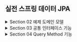 ## 실전 스프링 데이터 JPA

<details>
<summary>Section 02 예제 도메인 모델</summary></summary>
<div markdown="1">

### 예제 도메인 모델
- ![img.png](img.png)
- ![img_1.png](img_1.png)

</div>
</details>


<details>
<summary>Section 03 공통 인터페이스 기능</summary></summary>
<div markdown="1">

### 순수 jpa 기반 리포지토리를 살펴보자
- 회원 기본 CRUD

```java
package study.datajpa.repository;

import jakarta.persistence.EntityManager;
import jakarta.persistence.PersistenceContext;
import org.springframework.stereotype.Repository;
import study.datajpa.entity.Member;

import javax.swing.text.html.Option;
import java.util.List;
import java.util.Optional;

@Repository
public class MemberJpaRepository {

    @PersistenceContext
    private EntityManager em;

    public Member save(Member member) {
        em.persist(member);
        return member;
    }

    public void delete(Member member) {
        em.remove(member);
    }

    public List<Member> findAll() {
        return em.createQuery("select m from Member m", Member.class)
                .getResultList();
    }

    public Optional<Member> findById(Long id) {
        Member member = em.find(Member.class, id);
        return Optional.ofNullable(member);
    }

    public long count() {
        return em.createQuery("select count(m) from Member m", Long.class).getSingleResult();
    }
    public Member find(Long id) {
        return em.find(Member.class, id);
    }
}

```

- Team 기본 CRUD

```java
package study.datajpa.repository;

import jakarta.persistence.EntityManager;
import jakarta.persistence.PersistenceContext;
import org.springframework.stereotype.Repository;
import study.datajpa.entity.Team;

import java.util.List;
import java.util.Optional;

@Repository
public class TeamRepository {

    @PersistenceContext
    private EntityManager em;

    public Team save(Team team) {
        em.persist(team);
        return team;
    }

    public void delete(Team team) {
        em.remove(team);
    }

    public List<Team> findAll() {
        return em.createQuery("select t from Team t", Team.class)
                .getResultList();
    }

    public Optional<Team> findById(Long id) {
        Team team = em.find(Team.class, id);
        return Optional.ofNullable(team);
    }

    public long count() {
        return em.createQuery("select count(t) from Team t", Long.class)
                .getSingleResult();
    }

}

```
- CRUD가 반복적으로 진행되고 있는 것을 알 수 있다.
- 제네릭을 사용하면 재사용성을 늘릴 수 있을지도!?
- Spring 데이터 jpa에서는 공통 인터페이스를 통해서 boilerplate한 코드를 삭제할 수 있도록 도와준다.

### Spring Data JPA 공통 인터페이스 

- Spring Data JPA를 사용하면 인터페이스를 사용하는 것만으로 CRUD 공통 인터페이스를 사용가능 하다. 어떻게 그것이 가능할까!?
- 실제로 인터페이스를 사용할 때 class를 찍어보자
  - memberRepository.getClass() class com.sun.proxy.$ProxyXXX
- 스프링 jpa가 구현체를 생성하고 프록시로 제공하는 것을 확인할 수 있다

### Spring Data JPA 공통 인터페이스 적용
- 공통 인터페이스를 적용해보자

```java
    @Test
    public void basicCRUD() throws Exception {

        //given
        Member member1 = new Member("member1");
        Member member2 = new Member("member2");
        memberRepository.save(member1);
        memberRepository.save(member2);
        //단건 조회 검증
        Member findMember1 = memberRepository.findById(member1.getId()).get();
        Member findMember2 = memberRepository.findById(member2.getId()).get();
        assertThat(findMember1).isEqualTo(member1);
        assertThat(findMember2).isEqualTo(member2);

        //리스트 조회 검증
        List<Member> all = memberRepository.findAll();
        assertThat(all.size()).isEqualTo(2);

        //count 검증
        long count = memberRepository.count();
        assertThat(count).isEqualTo(2);

        //삭제 검증
        memberRepository.delete(member1);
        memberRepository.delete(member2);
        long deletedCount = memberRepository.count();
        assertThat(deletedCount).isEqualTo(0);

    }

```
- Spring Data JPA로 똑같이 적용을 해보아도 이미 구현되어 있는 기능들이라 별 다른 수정 없이 사용 가능한 것을 확인할 수 있다.

### 공통 인터페이스 분석
- ![img_2.png](img_2.png)


</div>
</details>


<details>
<summary>Section 04 Query Method 기능</summary></summary>
<div markdown="1">

### 스프링 데이터 JPA가 제공하는 마법 같은 기능
- 메서드 이름으로 쿼리 생성
- 메서드 이름으로 JPA Named Query 호출
- @Query 어노테이션을 사용해서 리파지토리 인터페이스에 쿼리 직접 정의

### 메서드 이름으로 쿼리 생성
- 메서드 이름을 분석해서 JPQL 쿼리가 작성되고 실행된다.
- 이름과 나이를 기준으로 회원을 조회하는 다음의 순수 JPA 리포지토리 코드를 보자

```java

    public List<Member> findByUsernameAndAgeGreaterThan(String username, int age) {
        return em.createQuery("select m from Member m where m.username = :username and m.age > :age")
                .setParameter("username", username)
                .setParameter("age", age)
                .getResultList();
    }
```
- 쿼리를 작성하고 실행시키도록 코드를 짠 것을 볼 수 있다 
- 다음으로 스프링 데이터 jpa에서 같은 기능을 구현한 코드를 보자

```java
   List<Member> findByUsernameAndAgeGreaterThan(String username, int age);

```
- 끝이다.. 이름만 규약에 맞게 원형을 인터페이스에 정의하면 스프링 데이터 jpa가 메서드 이름에 맞는 쿼리를 작성하고 실행하도록 해주는 것
- 스프링 데이터 jpa는 공통 인터페이스를 구현해주는 장점도 있지만 이것처럼 특정 도메인 종속적인 기능도 얼마든지 이용할 수 있는 것이다.

### 쿼리 메서드 필터 조건
- https://docs.spring.io/spring-data/jpa/docs/current/reference/html/#jpa.query-methods.query-creation

### 스프링 데이터가 제공하는 쿼리 메서드 기능
- 조회: find...By, read...By, query...By, get...By 
- https://docs.spring.io/spring-data/jpa/docs/current/reference/html/#repositories.query-methods.query-creation
- 예) findHelloBy처럼 ...에 식별하기 위한 내용이 들어가도 된다. 
- COUNT: count...By 반환타입 long
- EXISTS: exists…By 반환타입 boolean
- 삭제: delete…By, remove…By 반환타입 long
- DISTINCT: findDistinct, findMemberDistinctBy
- LIMIT: findFirst3, findFirst, findTop, findTop3

### JPA NamedQuery
- JPA의 NamedQuery를 스프링 데이터 JPA에서 호출 할 수 있음
- 먼저 순수 JPA의 Named query 사용 모습
- 엔티티에 Named 쿼리 작성
```java
@NamedQuery(
        name="Member.findByUsername",
        query="select m from Member m where m.username = :username"
)
public class Member {
  ...
}
```
- JPA를 직접 사용해서 Named 쿼리 호출
```java

    public List<Member> findByUsername(String username) {
                return em.createNamedQuery("Member.findByUsername", Member.class)
                        .setParameter("username", username)
                        .getResultList();
    }
```
- Named 쿼리를 이용해 쿼리에 이름을 부여, 재사용성을 높였다. 
- 또한 Named 쿼리가 정적 쿼리라는 특성을 이용 컴파일 타임에 쿼리의 정합성을 체크할 수 있도록 했다 (중요한 장점)
- 이렇게 정의된 named 쿼리는 스프링 데이터 jpa에서 특정 메서드에서 실행될 쿼리로 설정할 수 있다
- 스프링 데이터 jpa로 named 쿼리 호출
```java
@Query(name = "Member.findByUsername")
List<Member> findByUsername(@Param("username") String username);

```
- @Query를 통해 named 쿼리를 지정해주는 모습이다
- 사실 @Query어노테이션이 없어도 named 쿼리가 실행된다. 그 이유는 스프링 데이터 jpa에서는 findByUsername이라는 메서드를 실행할 때 먼저 Member.findByUsername이라는 named 쿼리를 찾아보기 때문
- namedQuery가 존재하지 않는다면 메서드 이름으로 쿼리가 생성될 것이기 때문에 사실 @Query가 필요 없는 것이다.
- 여쨋든 named 쿼리를 이용하면 쿼리에 이름을 부여해 재사용성을 높임과 동시에 정적 컴파일이 가능하다는 큰 장점이 있고 스프링 데이터 jpa에서도 사용할 수 있는 것을 확인했다
- 그럼에도 불구하고 실무에선 namedQuery를 직접 등록해서 사용하는 일은 드물다.
- 쿼리를 엔티티단에서 정의해야 하는 것도 그렇고 관심사의 분리가 명확하지 않은 것 때문이다.
- 그렇다면 주로 사용되는 방법은 무엇이냐?
- 바로 다음에 공부할 @Query를 사용해서 리파지토리 메서드에 쿼리를 직접 정의하는 것은 namedQuery의 장점을 모두 가지면서 NamedQuery의 단점이 없기에 자주 사용된다.

### @Query, 리포지토리 메서드에 쿼리 정의하기

```java

public interface MemberRepository extends JpaRepository<Member, Long> {
  @Query("select m from Member m where m.username= :username and m.age = :age")
  List<Member> findUser(@Param("username") String username, @Param("age") int age);
}

```
- 실행할 메서드에 정적 쿼리를 직접 작성함으로 이름 없는 Named 쿼리를 적용하는 것과 같음
- 정적 쿼리이기에 Named 쿼리처럼 어플리케이션 실행시점에 문법 오류를 발견할 수 있음
- 실무에서는 메서드 이름으로 쿼리 생성 기능은 파라미터가 증가하면 메서드 이름이 매우 지저분해지기에 리포지토리 메서드에 쿼리를 직접 정의하는 해당방법을 가장 많이 사용한다.

### @Query, 값, DTO 조회하기 

### 단순히 값 하나를 조회

```java
  @Query("select m.username from Member m")
  List<String> findUsernameList();
```
- JPA 값 타입(@Embedded)도 이 방식으로 조회 가능하다.

### DTO로 직접 조회

```java
@Query("select new study.datajpa.dto.MemberDto(m.id, m.username, t.name) " + "from Member m join m.team t")
List<MemberDto> findMemberDto();
```

- 주의! DTO로 직접 조회 하려면 JPA의 new 명령어를 사용해야 한다. 그리고 다음과 같이 생성자가 맞는 DTO가 필요하다.

</div>
</details>
